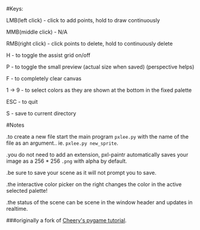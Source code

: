 #Keys:

LMB(left click) - click to add points, hold to draw continuously

MMB(middle click) - N/A

RMB(right click) - click points to delete, hold to continuously delete

H - to toggle the assist grid on/off

P - to toggle the small preview (actual size when saved) (perspective helps)

F - to completely clear canvas

1 -> 9 - to select colors as they are shown at the bottom in the fixed palette

ESC - to quit

S - save to current directory

#Notes

.to create a new file start the main program `pxlee.py` with the name of the file as an argument.. ie. `pxlee.py new_sprite`.

.you do not need to add an extension, pxl-paintr automatically saves your image as a 256 * 256 `.png` with alpha by default.

.be sure to save your scene as it will not prompt you to save.

.the interactive color picker on the right changes the color in the active selected palette!

.the status of the scene can be scene in the window header and updates in realtime.

###originally a fork of [Cheery's pygame tutorial](https://github.com/cheery/pygame_tutorial).